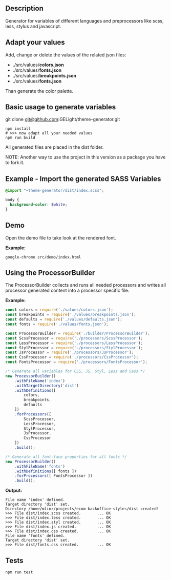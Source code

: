 ## Description ##

Generator for variables of different languages and preprocessors like scss, less, stylus and javascript.

## Adapt your values ##

Add, change or delete the values of the related json files:

* ./src/values/**colors.json**
* ./src/values/**fonts.json**
* ./src/values/**breakpoints.json**
* ./src/values/**fonts.json**

Than generate the color palette.

## Basic usage to generate variables ##

git clone git@github.com:GELight/theme-generator.git
```shell
npm install
# >>> now adapt all your needed values
npm run build
```

All generated files are placed in the dist folder.

NOTE: Another way to use the project in this version as a package you have to fork it.

## Example - Import the generated SASS Variables

```scss
@import "~theme-generator/dist/index.scss";

body {
  background-color: $white;
}
```

## Demo

Open the demo file to take look at the rendered font.

**Example:**

```
google-chrome src/demo/index.html
```

## Using the ProcessorBuilder

The ProcessorBuilder collects and runs all needed processors and writes all processor generated content into a processor specific file.

**Example:**

```javascript
const colors = require('./values/colors.json');
const breakpoints = require('./values/breakpoints.json');
const defaults = require('./values/defaults.json');
const fonts = require('./values/fonts.json');

const ProcessorBuilder = require('./builder/ProcessorBuilder');
const ScssProcessor = require('./processors/ScssProcessor');
const LessProcessor = require('./processors/LessProcessor');
const StylProcessor = require('./processors/StylProcessor');
const JsProcessor = require('./processors/JsProcessor');
const CssProcessor = require('./processors/CssProcessor');
const FontsProcessor = require('./processors/FontsProcessor');

/* Generate all variables for CSS, JS, Styl, Less and Sass */
new ProcessorBuilder()
    .withFileName('index')
    .withTargetDirectory('dist')
    .withDefinitions([ 
        colors,
        breakpoints,
        defaults
    ])
    .forProcessors([ 
        ScssProcessor,
        LessProcessor,
        StylProcessor,
        JsProcessor,
        CssProcessor
    ])
    .build();

/* Generate all font-face properties for all fonts */
new ProcessorBuilder()
    .withFileName('fonts')
    .withDefinitions([ fonts ])
    .forProcessors([ FontsProcessor ])
    .build();
```
**Output:**

```
File name 'index' defined.
Target directory 'dist' set.
Directory /home/mlinz/projects/ecom-backoffice-styles/dist created!
>>> File dist/index.scss created.       ... OK
>>> File dist/index.less created.       ... OK
>>> File dist/index.styl created.       ... OK
>>> File dist/index.js created.         ... OK
>>> File dist/index.css created.        ... OK
File name 'fonts' defined.
Target directory 'dist' set.
>>> File dist/fonts.css created.        ... OK
```

## Tests

```
npm run test
```